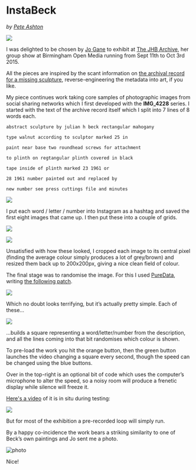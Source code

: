 
# InstaBeck 

*by [Pete Ashton](http://peteashton.com)*

![](https://raw.githubusercontent.com/peteash10/Artworks/master/images/Instabeck-1024x896.png)

I was delighted to be chosen by [Jo Gane](http://jogane.co.uk/) to exhibit at [The JHB Archive](http://www.bom.org.uk/event/the-jhb-archive/), her group show at Birmingham Open Media running from Sept 11th to Oct 3rd 2015.

All the pieces are inspired by the scant information on [the archival record for a missing sculpture](https://github.com/peteash10/Artworks/blob/master/Instabeck/Submission%20brief.pdf), reverse-engineering the metadata into art, if you like.

My piece continues work taking core samples of photographic images from social sharing networks which I first developed with the **IMG_4228** series. I started with the text of the archive record itself which I split into 7 lines of 8 words each.

`abstract sculpture by julian h beck rectangular mahogany`

`type walnut according to sculptor marked 25 in`

`paint near base two roundhead screws for attachment`

`to plinth on regtangular plinth covered in black`

`tape inside of plinth marked 23 1961 or`

`28 1961 number painted out and replaced by`

`new number see press cuttings file and minutes`

![](https://raw.githubusercontent.com/peteash10/Artworks/master/Instabeck/InstaBeck%200.jpg)

I put each word / letter / number into Instagram as a hashtag and saved the first eight images that came up. I then put these into a couple of grids.

![](https://raw.githubusercontent.com/peteash10/Artworks/master/Instabeck/InstaBeck%201.jpg)

![](https://raw.githubusercontent.com/peteash10/Artworks/master/Instabeck/InstaBeck%202.jpg)

Unsatisfied with how these looked, I cropped each image to its central pixel (finding the average colour simply produces a lot of grey/brown) and resized them back up to 200x200px, giving a nice clean field of colour.

The final stage was to randomise the image. For this I used [PureData](https://puredata.info/), writing [the following patch](https://github.com/peteash10/Artworks/blob/master/Instabeck/Installation%20code%20and%20images/instabeck.pd).

[![](https://raw.githubusercontent.com/peteash10/Artworks/master/images/Instabeck%20PD%20patch.png)](https://github.com/peteash10/Artworks/blob/master/Instabeck/Installation%20code%20and%20images/instabeck.pd)

Which no doubt looks terrifying, but it’s actually pretty simple. Each of these…

![](https://raw.githubusercontent.com/peteash10/Artworks/master/images/instabeck-patch-zoom.png)

…builds a square representing a word/letter/number from the description, and all the lines coming into that bit randomises which colour is shown.

To pre-load the work you hit the orange button, then the green button launches the video changing a square every second, though the speed can be changed using the blue buttons.

Over in the top-right is an optional bit of code which uses the computer’s microphone to alter the speed, so a noisy room will produce a frenetic display while silence will freeze it.

[Here's a video](https://vimeo.com/138805236) of it is in situ during testing:

[![](https://raw.githubusercontent.com/peteash10/Artworks/master/images/Instabeck%20Vimeo.jpeg)](https://vimeo.com/138805236)

But for most of the exhibition a pre-recorded loop will simply run.

By a happy co-incidence the work bears a striking similarity to one of Beck’s own paintings and Jo sent me a photo.

![photo](https://raw.githubusercontent.com/peteash10/Artworks/master/Instabeck/Instabeck%20Beck%20Painting.jpg)

Nice!


